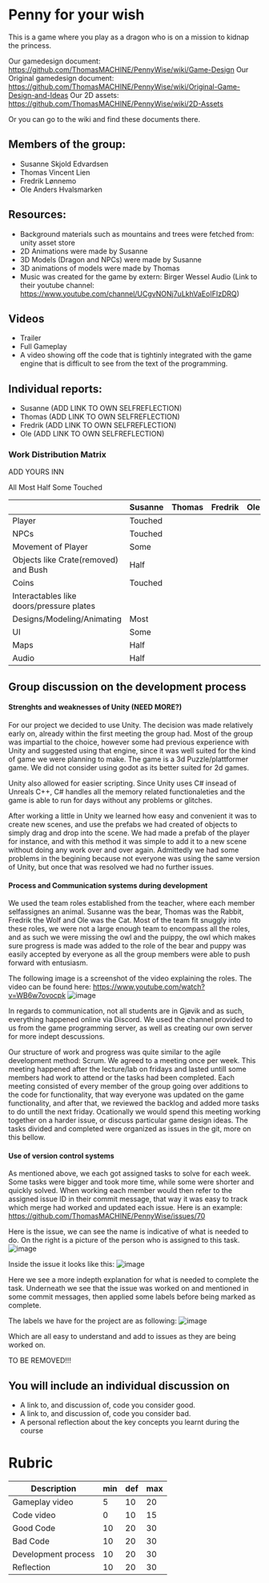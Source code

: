 # Penny for your wish

This is a game where you play as a dragon who is on a mission to kidnap the princess.

Our gamedesign document: https://github.com/ThomasMACHINE/PennyWise/wiki/Game-Design
Our Original gamedesign document: https://github.com/ThomasMACHINE/PennyWise/wiki/Original-Game-Design-and-Ideas
Our 2D assets: https://github.com/ThomasMACHINE/PennyWise/wiki/2D-Assets

Or you can go to the wiki and find these documents there.

## Members of the group:
 - Susanne Skjold Edvardsen
 - Thomas Vincent Lien
 - Fredrik Lønnemo
 - Ole Anders Hvalsmarken

## Resources:
 - Background materials such as mountains and trees were fetched from: unity asset store
 - 2D Animations were made by Susanne
 - 3D Models (Dragon and NPCs) were made by Susanne
 - 3D animations of models were made by Thomas
 - Music was created for the game by extern: Birger Wessel Audio (Link to their youtube channel: https://www.youtube.com/channel/UCgvNONj7uLkhVaEoIFIzDRQ) 
 
 ## Videos
 - Trailer
 - Full Gameplay 
 - A video showing off the code that is tightinly integrated with the game engine that is difficult to see from the text of the programming.
 
 ## Individual reports:
 
 - Susanne (ADD LINK TO OWN SELFREFLECTION)
 - Thomas (ADD LINK TO OWN SELFREFLECTION)
 - Fredrik (ADD LINK TO OWN SELFREFLECTION)
 - Ole  (ADD LINK TO OWN SELFREFLECTION)

### Work Distribution Matrix

ADD YOURS INN

All
Most
Half
Some
Touched

| | Susanne | Thomas | Fredrik | Ole | 
|----|----|----|----|----|
| Player |Touched|||| 
| NPCs |Touched||||  
| Movement of Player |Some|||| 
| Objects like Crate(removed) and Bush |Half|||| 
| Coins|Touched|||| 
| Interactables like doors/pressure plates ||||| 
| Designs/Modeling/Animating |Most|||| 
| UI |Some|||| 
| Maps |Half|||| 
| Audio |Half|||| 
 
 ## Group discussion on the development process

#### Strenghts and weaknesses of Unity (NEED MORE?)
For our project we decided to use Unity. The decision was made relatively early on, already within the first meeting the group had. Most of the group was impartial to the choice, however some had previous experience with Unity and suggested using that engine, since it was well suited for the kind of game we were planning to make. The game is a 3d Puzzle/plattformer game. We did not consider using godot as its better suited for 2d games. 

Unity also allowed for easier scripting. Since Unity uses C# insead of Unreals C++, C# handles all the memory related functionaleties and the game is able to run for days without any problems or glitches. 

After working a little in Unity we learned how easy and convenient it was to create new scenes, and use the prefabs we had created of objects to simply drag and drop into the scene. We had made a prefab of the player for instance, and with this method it was simple to add it to a new scene without doing any work over and over again. Admittedly we had some problems in the begining because not everyone was using the same version of Unity, but once that was resolved we had no further issues. 



#### Process and Communication systems during development
We used the team roles established from the teacher, where each member selfassignes an animal. Susanne was the bear, Thomas was the Rabbit, Fredrik the Wolf and Ole was the Cat. Most of the team fit snuggly into these roles, we were not a large enough team to encompass all the roles, and as such we were missing the owl and the puippy, the owl which makes sure progress is made was added to the role of the bear and puppy was easily accepted by everyone as all the group members were able to push forward with entusiasm.

The following image is a screenshot of the video explaining the roles. The video can be found here: https://www.youtube.com/watch?v=WB6w7ovocpk
![image](https://user-images.githubusercontent.com/60709685/205981735-df13084e-7ef3-42c5-a3ca-b221da84d80a.png)

In regards to communication, not all students are in Gjøvik and as such, everything happened online via Discord. We used the channel provided to us from the game programming server, as well as creating our own server for more indept descussions. 

Our structure of work and progress was quite similar to the agile development method: Scrum. We agreed to a meeting once per week. This meeting happened after the lecture/lab on fridays and lasted untill some members had work to attend or the tasks had been completed. Each meeting consisted of every member of the group going over additions to the code for functionality, that way everyone was updated on the game functionality, and after that, we reviewed the backlog and added more tasks to do untill the next friday. Ocationally we would spend this meeting working together on a harder issue, or discuss particular game design ideas. The tasks divided and completed were organized as issues in the git, more on this bellow. 

#### Use of version control systems

As mentioned above, we each got assigned tasks to solve for each week. Some tasks were bigger and took more time, while some were shorter and quickly solved. When working each member would then refer to the assigned issue ID in their commit message, that way it was easy to track which merge had worked and updated each issue. Here is an example: https://github.com/ThomasMACHINE/PennyWise/issues/70  

Here is the issue, we can see the name is indicative of what is needed to do. On the right is a picture of the person who is assigned to this task.
![image](https://user-images.githubusercontent.com/60709685/205984404-e85add03-36cd-41b5-b0ad-484e2f7d060b.png)

Inside the issue it looks like this: 
![image](https://user-images.githubusercontent.com/60709685/205984621-3c71c75d-e85f-43f6-9ec5-d985c0eb8ebf.png)

Here we see a more indepth explanation for what is needed to complete the task. Underneath we see that the issue was worked on and mentioned in some commit messages, then applied some labels before being marked as complete. 

The labels we have for the project are as following: 
![image](https://user-images.githubusercontent.com/60709685/205984900-1f34e469-7378-4d27-a97e-d5aaaf562c5b.png)

Which are all easy to understand and add to issues as they are being worked on. 


TO BE REMOVED!!!
## You will include an individual discussion on

- A link to, and discussion of, code you consider good.
- A link to, and discussion of, code you consider bad.
- A personal reflection about the key concepts you learnt during the course

# Rubric

|Description | min | def | max |
|----|----|----|----|
|Gameplay video | 5 | 10 | 20 |
|Code video | 0 | 10 | 15 |
|Good Code  | 10 | 20 | 30 |
|Bad Code | 10 | 20 | 30 |
|Development process | 10 | 20 | 30 |
|Reflection | 10 | 20 | 30 |
